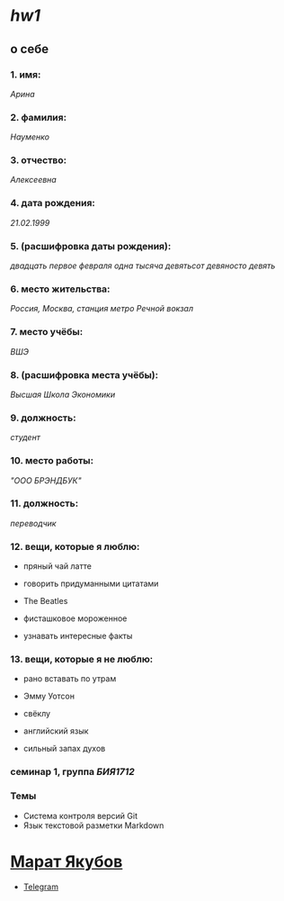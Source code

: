# *hw1*
## о себе
### 1. __имя__:
_Арина_
### 2. __фамилия__:
_Науменко_
### 3. __отчество__:
_Алексеевна_
### 4. __дата рождения__:
_21.02.1999_
### 5. __(расшифровка даты рождения)__:
_двадцать первое февраля одна тысяча девятьсот девяносто девять_
### 6. __место жительства__:
_Россия, Москва, станция метро Речной вокзал_
### 7. __место учёбы__:
_ВШЭ_
### 8. __(расшифровка места учёбы)__:
_Высшая Школа Экономики_
### 9. __должность__:
_студент_
### 10. __место работы__:
_"ООО БРЭНДБУК"_
### 11. __должность__:
_переводчик_
### 12. __вещи, которые я люблю__:
 + пряный чай латте
 - говорить придуманными цитатами
 + The Beatles
 - фисташковое мороженное
 + узнавать интересные факты
### 13. __вещи, которые я не люблю__:
 - рано вставать по утрам
 + Эмму Уотсон
 - свёклу
 + английский язык
 - сильный запах духов

### семинар 1, группа _БИЯ1712_
### Темы
* Система контроля версий Git
* Язык текстовой разметки Markdown

# [Марат Якубов](mailto:mn.yakubov@gmail.com)
* [Telegram](http://t.me/maratNaufal_ugli)
